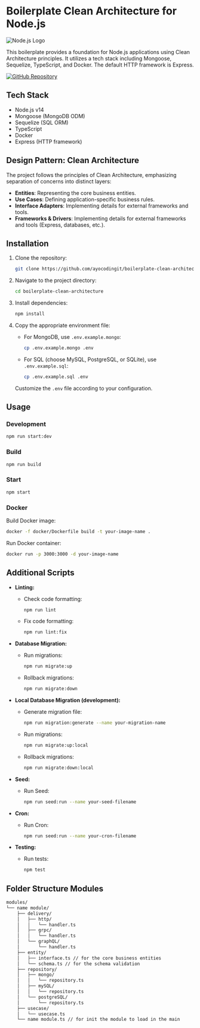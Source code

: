 # Boilerplate Clean Architecture for Node.js

![Node.js Logo](https://nodejs.org/static/images/logo.svg)

This boilerplate provides a foundation for Node.js applications using Clean Architecture principles. It utilizes a tech stack including Mongoose, Sequelize, TypeScript, and Docker. The default HTTP framework is Express.

[![GitHub Repository](https://img.shields.io/badge/GitHub-Repository-blue?logo=github)](https://github.com/ayocodingit/boilerplate-clean-architecture)

## Tech Stack

- Node.js v14
- Mongoose (MongoDB ODM)
- Sequelize (SQL ORM)
- TypeScript
- Docker
- Express (HTTP framework)

## Design Pattern: Clean Architecture

The project follows the principles of Clean Architecture, emphasizing separation of concerns into distinct layers:

- **Entities**: Representing the core business entities.
- **Use Cases**: Defining application-specific business rules.
- **Interface Adapters**: Implementing details for external frameworks and tools.
- **Frameworks & Drivers**: Implementing details for external frameworks and tools (Express, databases, etc.).

## Installation

1. Clone the repository:

   ```bash
   git clone https://github.com/ayocodingit/boilerplate-clean-architecture.git
   ```

2. Navigate to the project directory:

   ```bash
   cd boilerplate-clean-architecture
   ```

3. Install dependencies:

   ```bash
   npm install
   ```

4. Copy the appropriate environment file:

   - For MongoDB, use `.env.example.mongo`:

     ```bash
     cp .env.example.mongo .env
     ```

   - For SQL (choose MySQL, PostgreSQL, or SQLite), use `.env.example.sql`:

     ```bash
     cp .env.example.sql .env
     ```

   Customize the `.env` file according to your configuration.

## Usage

### Development

```bash
npm run start:dev
```

### Build

```bash
npm run build
```

### Start

```bash
npm start
```

### Docker

Build Docker image:

```bash
docker -f docker/Dockerfile build -t your-image-name .
```

Run Docker container:

```bash
docker run -p 3000:3000 -d your-image-name
```

## Additional Scripts

- **Linting:**
  - Check code formatting:
    ```bash
    npm run lint
    ```
  - Fix code formatting:
    ```bash
    npm run lint:fix
    ```

- **Database Migration:**
  - Run migrations:
    ```bash
    npm run migrate:up
    ```
  - Rollback migrations:
    ```bash
    npm run migrate:down
    ```

- **Local Database Migration (development):**
  - Generate migration file:
    ```bash
    npm run migration:generate --name your-migration-name
    ```
  - Run migrations:
    ```bash
    npm run migrate:up:local
    ```
  - Rollback migrations:
    ```bash
    npm run migrate:down:local
    ```

- **Seed:**
  - Run Seed:
    ```bash
    npm run seed:run --name your-seed-filename
    ```


- **Cron:**
  - Run Cron:
    ```bash
    npm run seed:run --name your-cron-filename
    ```

- **Testing:**
  - Run tests:
    ```bash
    npm test
    ```

## Folder Structure Modules

```bash
modules/
└── name module/
    ├── delivery/
    │   ├── http/
    │   │   └── handler.ts
    │   ├── grpc/
    │   │   └── handler.ts
    │   └── graphQL/
    │       └── handler.ts
    ├── entity/
    │   ├── interface.ts // for the core business entities
    │   └── schema.ts // for the schema validation
    ├── repository/
    │   ├── mongo/
    │   │   └── repository.ts
    │   ├── mySQL/
    │   │   └── repository.ts
    │   └── postgreSQL/
    │       └── repository.ts
    ├── usecase/
    │   └── usecase.ts
    └── name module.ts // for init the module to load in the main
```
